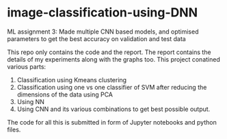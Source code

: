 # image-classification-using-DNN
ML assignment 3: Made multiple CNN based models, and optimised parameters to get the best accuracy on validation and test data

This repo only contains the code and the report. The report contains the details of my experiments along with the graphs too.
This project conatined various parts:
1. Classification using Kmeans clustering
2. Classification using one vs one classifier of SVM after reducing the dimensions of the data using PCA
3. Using NN
4. Using CNN and its various combinations to get best possible output.

The code for all this is submitted in form of Jupyter notebooks and python files.
